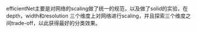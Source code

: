 efficientNet主要是对网络的scaling做了统一的规范，以及做了solid的实验，在depth，width和resolution
三个维度上对网络进行scaling，并且探索三个维度之间trade-off，以此获得最好的分类效果。
